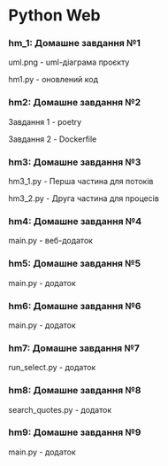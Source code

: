 # Python Web

### hm_1: Домашне завдання №1 

uml.png - uml-діаграма проєкту

hm1.py - оновлений код


### hm2: Домашне завдання №2 

Завдання 1 - poetry

Завдання 2 - Dockerfile


### hm3: Домашне завдання №3

hm3_1.py - Перша частина для потоків

hm3_2.py - Друга частина для процесів


### hm4: Домашне завдання №4

main.py - веб-додаток


### hm5: Домашне завдання №5

main.py - додаток


### hm6: Домашне завдання №6

main.py - додаток


### hm7: Домашне завдання №7

run_select.py - додаток


### hm8: Домашне завдання №8

search_quotes.py - додаток


### hm9: Домашне завдання №9

main.py - додаток
